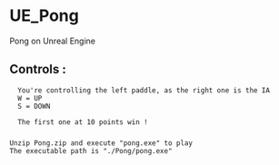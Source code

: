 # UE_Pong
Pong on Unreal Engine

## Controls :
      You're controlling the left paddle, as the right one is the IA
      W = UP
      S = DOWN

      The first one at 10 points win !

###
    Unzip Pong.zip and execute "pong.exe" to play
    The executable path is "./Pong/pong.exe"
